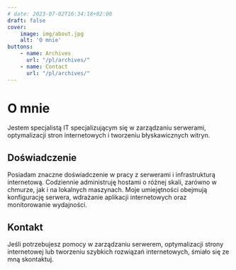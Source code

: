```yaml
---
# date: 2023-07-02T16:34:18+02:00
draft: false
cover:
    image: img/about.jpg
    alt: 'O mnie'
buttons:
    - name: Archives
      url: "/pl/archives/"
    - name: Contact
      url: "/pl/archives/"
---
```


# O mnie

Jestem specjalistą IT specjalizującym się w zarządzaniu serwerami, optymalizacji stron internetowych i tworzeniu błyskawicznych witryn.

## Doświadczenie

Posiadam znaczne doświadczenie w pracy z serwerami i infrastrukturą internetową. Codziennie administruję hostami o różnej skali, zarówno w chmurze, jak i na lokalnych maszynach. Moje umiejętności obejmują konfigurację serwera, wdrażanie aplikacji internetowych oraz monitorowanie wydajności.

## Kontakt

Jeśli potrzebujesz pomocy w zarządzaniu serwerem, optymalizacji strony internetowej lub tworzeniu szybkich rozwiązań internetowych, śmiało się ze mną skontaktuj.

